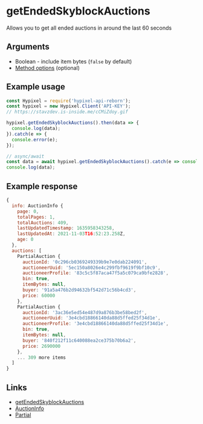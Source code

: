 # getEndedSkyblockAuctions
Allows you to get all ended auctions in around the last 60 seconds
## Arguments
- Boolean - include item bytes (`false` by default)
- [Method options](https://hypixel.stavzdev.me/#/docs/main/master/typedef/MethodOptions) (optional)

## Example usage
```js
const Hypixel = require('hypixel-api-reborn');
const hypixel = new Hypixel.Client('API-KEY');
// https://stavzdev.is-inside.me/cCMiZdoy.gif

hypixel.getEndedSkyblockAuctions().then(data => {
  console.log(data);
}).catch(e => {
  console.error(e);
});

// async/await
const data = await hypixel.getEndedSkyblockAuctions().catch(e => console.error(e));
console.log(data);
```
## Example response
```js
{
  info: AuctionInfo {
    page: 0,
    totalPages: 1,
    totalAuctions: 409,
    lastUpdatedTimestamp: 1635958343258,
    lastUpdatedAt: 2021-11-03T16:52:23.258Z,
    age: 0
  },
  auctions: [
    PartialAuction {
      auctionId: '0c296cb0369249339b9e7e0dab224091',
      auctioneerUuid: '5ec150a8026e4c299fbf9619f9bf10c9',
      auctioneerProfile: '83c5c5f87aca47f5a5c079ca9bfe2828',
      bin: true,
      itemBytes: null,
      buyer: '91a5a476b2d94632bf542d71c56b4cd3',
      price: 60000
    },
    PartialAuction {
      auctionId: '3ac36e5ed54e487d9a876b3be58bed2f',
      auctioneerUuid: '3e4cbd18866140da88d5ffed25f34d1e',
      auctioneerProfile: '3e4cbd18866140da88d5ffed25f34d1e',
      bin: true,
      itemBytes: null,
      buyer: '840f212f11c640088ea2ce375b70b6a2',
      price: 2690000
    },
    ... 309 more items
  ]
}
```
## Links
- [getEndedSkyblockAuctions](https://hypixel.stavzdev.me/#/docs/main/master/class/Client?scrollTo=getEndedSkyblockAuctions)
- [AuctionInfo](https://hypixel.stavzdev.me/#/docs/main/master/class/AuctionInfo)
- [Partial](https://hypixel.stavzdev.me/#/docs/main/master/class/PartialAuction)